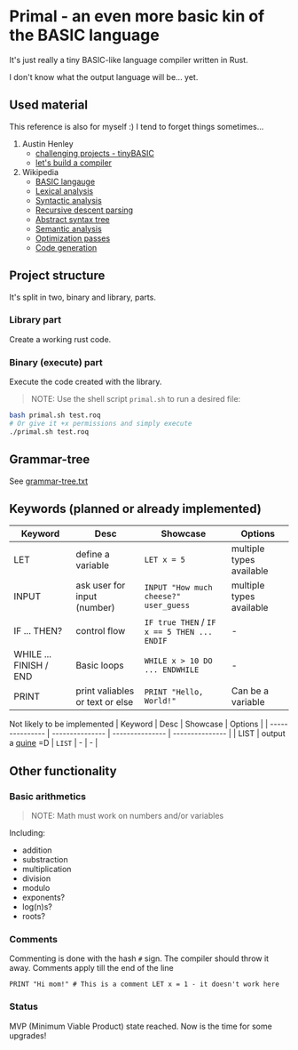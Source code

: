 # Primal - an even more basic kin of the BASIC language

It's just really a tiny BASIC-like language compiler written in Rust.

I don't know what the output language will be... yet. 

## Used material

This reference is also for myself :) I tend to forget things sometimes...
1. Austin Henley
    - [challenging projects - tinyBASIC](https://austinhenley.com/blog/challengingprojects.html)
    - [let's build a compiler](https://compilers.iecc.com/crenshaw/)
2. Wikipedia
    - [BASIC langauge](https://en.wikipedia.org/wiki/BASIC)
    - [Lexical analysis](https://en.wikipedia.org/wiki/Lexical_analysis)
    - [Syntactic analysis](https://en.wikipedia.org/wiki/Parsing)
    - [Recursive descent parsing](https://en.wikipedia.org/wiki/Recursive_descent_parser)
    - [Abstract syntax tree](https://en.wikipedia.org/wiki/Abstract_syntax_tree)
    - [Semantic analysis](https://en.wikipedia.org/wiki/Semantic_analysis_(compilers))
    - [Optimization passes](https://en.wikipedia.org/wiki/Optimizing_compiler)
    - [Code generation](https://en.wikipedia.org/wiki/Code_generation_(compiler))

## Project structure

It's split in two, binary and library, parts.

### Library part

Create a working rust code.

### Binary (execute) part

Execute the code created with the library.

> NOTE:
> Use the shell script `primal.sh` to run a desired file:
```bash
bash primal.sh test.roq
# Or give it +x permissions and simply execute
./primal.sh test.roq
```

## Grammar-tree

See [grammar-tree.txt](./grammar-tree.txt)

## Keywords (planned or already implemented)

| Keyword | Desc | Showcase | Options |
| --------------- | --------------- | --------------- | --------------- |
| LET | define a variable | `LET x = 5` | multiple types available |
| INPUT | ask user for input (number) | `INPUT "How much cheese?" user_guess` | multiple types available |
| IF ... THEN? | control flow | `IF true THEN` / `IF x == 5 THEN ... ENDIF` | - |
| WHILE ... FINISH / END | Basic loops | `WHILE x > 10 DO ... ENDWHILE` | - |
| PRINT | print valiables or text or else | `PRINT "Hello, World!"` | Can be a variable |

Not likely to be implemented
| Keyword | Desc | Showcase | Options |
| --------------- | --------------- | --------------- | --------------- |
| LIST | output a [quine](https://en.wikipedia.org/wiki/Quine) =D | `LIST` | - | - |

## Other functionality

### Basic arithmetics
> NOTE: Math must work on numbers and/or variables

Including:
- addition
- substraction
- multiplication
- division
- modulo
- exponents?
- log(n)s?
- roots?

### Comments

Commenting is done with the hash `#` sign. The compiler should throw it away.
Comments apply till the end of the line

```
PRINT "Hi mom!" # This is a comment LET x = 1 - it doesn't work here
```

### Status

MVP (Minimum Viable Product) state reached.
Now is the time for some upgrades!

